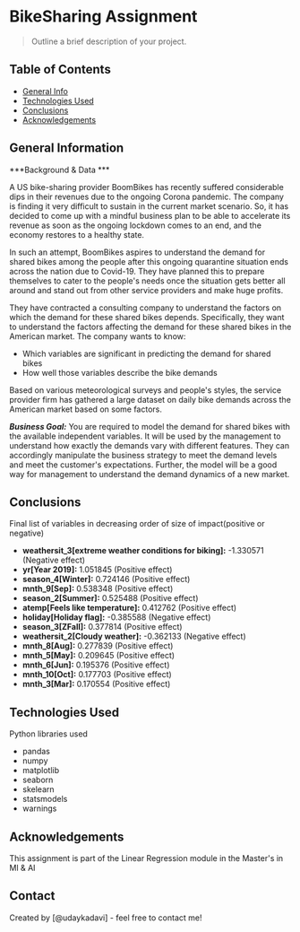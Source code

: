 # BikeSharing Assignment
> Outline a brief description of your project.


## Table of Contents
* [General Info](#general-information)
* [Technologies Used](#technologies-used)
* [Conclusions](#conclusions)
* [Acknowledgements](#acknowledgements)

<!-- You can include any other section that is pertinent to your problem -->

## General Information

***Background & Data ***

A US bike-sharing provider BoomBikes has recently suffered considerable dips in their revenues due to the ongoing Corona pandemic. The company is finding it very difficult to sustain in the current market scenario. So, it has decided to come up with a mindful business plan to be able to accelerate its revenue as soon as the ongoing lockdown comes to an end, and the economy restores to a healthy state.

In such an attempt, BoomBikes aspires to understand the demand for shared bikes among the people after this ongoing quarantine situation ends across the nation due to Covid-19. They have planned this to prepare themselves to cater to the people's needs once the situation gets better all around and stand out from other service providers and make huge profits.

They have contracted a consulting company to understand the factors on which the demand for these shared bikes depends. Specifically, they want to understand the factors affecting the demand for these shared bikes in the American market. The company wants to know:

- Which variables are significant in predicting the demand for shared bikes
- How well those variables describe the bike demands

Based on various meteorological surveys and people's styles, the service provider firm has gathered a large dataset on daily bike demands across the American market based on some factors. 

***Business Goal:***
You are required to model the demand for shared bikes with the available independent variables. It will be used by the management to understand how exactly the demands vary with different features. They can accordingly manipulate the business strategy to meet the demand levels and meet the customer's expectations. Further, the model will be a good way for management to understand the demand dynamics of a new market. 
<!-- You don't have to answer all the questions - just the ones relevant to your project. -->

## Conclusions
 Final list of variables in decreasing order of size of impact(positive or negative)

- **weathersit_3[extreme weather conditions for biking]:**   -1.330571 (Negative effect)
- **yr[Year 2019]:**              1.051845 (Positive effect)
- **season_4[Winter]:**        0.724146 (Positive effect)
- **mnth_9[Sep]:**         0.538348 (Positive effect)
- **season_2[Summer]:**        0.525488 (Positive effect)
- **atemp[Feels like temperature]:**           0.412762 (Positive effect)
- **holiday[Holiday flag]:**        -0.385588 (Negative effect)
- **season_3[ZFall]:**        0.377814 (Positive effect)
- **weathersit_2[Cloudy weather]:**   -0.362133 (Negative effect)
- **mnth_8[Aug]:**          0.277839 (Positive effect)
- **mnth_5[May]:**          0.209645 (Positive effect)
- **mnth_6[Jun]:**          0.195376 (Positive effect)
- **mnth_10[Oct]:**         0.177703 (Positive effect)
- **mnth_3[Mar]:**          0.170554 (Positive effect)


<!-- You don't have to answer all the questions - just the ones relevant to your project. -->


## Technologies Used
Python libraries used
- pandas
- numpy
- matplotlib
- seaborn
- skelearn
- statsmodels
- warnings

<!-- As the libraries versions keep on changing, it is recommended to mention the version of library used in this project -->

## Acknowledgements

This assignment is part of the Linear Regression module in the Master's in Ml & AI


## Contact
Created by [@udaykadavi] - feel free to contact me!


<!-- Optional -->
<!-- ## License -->
<!-- This project is open source and available under the [... License](). -->

<!-- You don't have to include all sections - just the one's relevant to your project -->